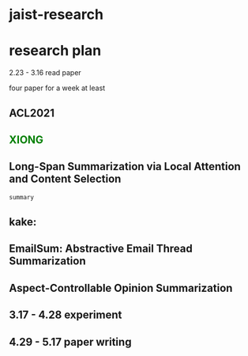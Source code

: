# jaist-research
research plan
=======
2.23 - 3.16 read paper

four paper for a week at least




ACL2021 
------------
<font color = green> XIONG </font> 
 ------
Long-Span Summarization via Local Attention and Content Selection
------
```diff
summary
```


kake:
-----
EmailSum: Abstractive Email Thread Summarization
-------------

Aspect-Controllable Opinion Summarization
-----

3.17 - 4.28 experiment
------------------

4.29 - 5.17 paper writing
-------------------------

